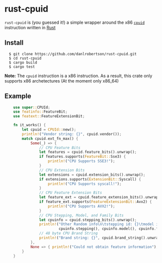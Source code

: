 # rust-cpuid

`rust-cpuid` is (you guessed it!) a simple wrapper around the x86 [`cpuid`](https://en.wikipedia.org/wiki/CPUID) instruction written in [Rust](https://www.rust-lang.org/)

## Install

```
  $ git clone https://github.com/danlrobertson/rust-cpuid.git
  $ cd rust-cpuid
  $ cargo build
  $ cargo test
```

**Note:** The `cpuid` instruction is a x86 instruction. As a result, this crate only supports x86 archetectures (At the moment only x86_64)

## Example

```rust
    use super::CPUId;
    use featinfo::FeatureBit;
    use featext::FeatureExtensionBit;

    fn it_works() {
        let cpuid = CPUId::new();
        println!("Vendor string: {}", cpuid.vendor());
        match cpuid.ext_fn_max() {
            Some(_) => {
                // CPU Feature Bits
                let features = cpuid.feature_bits().unwrap();
                if features.supports(FeatureBit::Sse3) {
                    println!("CPU Supports SSE3!");
                }
                // CPU Extension Bits
                let extensions = cpuid.extension_bits().unwrap();
                if extensions.supports(ExtensionBit::Syscall) {
                    println!("CPU Supports syscall!");
                }
                // CPU Feature Extension Bits
                let feature_ext = cpuid.feature_extension_bits().unwrap();
                if feature_ext.supports(FeatureExtensionBit::Avx2) {
                    println!("CPU Supports AVX2!");
                }
                // CPU Stepping, Model, and Family Bits
                let cpuinfo = cpuid.stepping_bits().unwrap();
                println!("Other Random info\n\tstepping id: {}\tmodel id: {}\t family id: {}",
                         cpuinfo.stepping(), cpuinfo.model(), cpuinfo.family());
                // 48 byte CPU Brand String
                println!("Brand string: {}", cpuid.brand_string().unwrap());
            },
            None => { println!("Could not obtain feature information"); }
        }
    }
```
